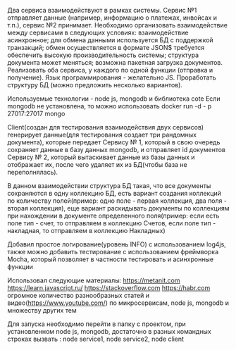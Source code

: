 Два сервиса взаимодействуют в рамках системы. Сервис №1 отправляет данные (например, информацию о платежах, инвойсах и т.п.), сервис №2 принимает.
Необходимо организовать взаимодействие между сервисами в следующих условиях:
    взаимодействие асинхронное;
    для обмена данными используется БД с поддержкой транзакций;
    обмен осуществляется в формате JSON$
    требуется обеспечить высокую производительность системы;
    структура документа может меняться;
    возможна пакетная загрузка документов.
Реализовать оба сервиса, у каждого по одной функции (отправка и получение). Язык программирования - желательно JS.
Проработать структуру БД (можно предложить несколько вариантов).


Используемые технологии - node js, mongodb и библиотека cote
Если mongodb не установлена, то можно использовать docker run -d - p 27017:27017 mongo

Client(создан для тестирования взаимодействия двух сервисов) генерирует данные(для тестирования создает три рандомных документа), которые передает Сервису № 1, который в свою очередь сохраняет данные в базу данных mongodb, и отправляет id документов Сервису № 2, который вытаскивает данные из базы данных и отображает их, после чего удаляет их из БД(чтобы база не переполнялась).

В данном взаимодействии структура БД такая, что все документы сохраняются в одну коллекцию БД, есть вариант создания коллекций по количеству полей(пример: одно поле - первая коллекция, два поля - вторая коллекция), еще вариант раскидывать документы по коллекциям при нахождении в документе определенного поля(пример: если есть поле тип - счет, то отправляем в коллекцию Счетов, если поле тип - накладная, то отправляем в коллекцию Накладных)

Добавил простое логирование(уровень INFO) с использованием log4js, также можно добавить тестирование с использованием фреймворка Mocha, который позволяет в частности тестировать и асинхронные функции

Использовал следующие материалы:
    https://metanit.com
    https://learn.javascript.ru/
    https://stackoverflow.com
    https://habr.com
    огромное количество разнообразных статей и видео(https://www.youtube.com/) по микросервисам, node js, mongodb и множеству других тем

Для запуска необходимо перейти в папку с проектом, при установленном node js, mongodb, достаточно в разных командных строках вызвать :
node service1,
node service2,
node client
